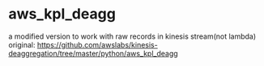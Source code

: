 # aws_kpl_deagg
a modified version to work with raw records in kinesis stream(not lambda)
original:
https://github.com/awslabs/kinesis-deaggregation/tree/master/python/aws_kpl_deagg
